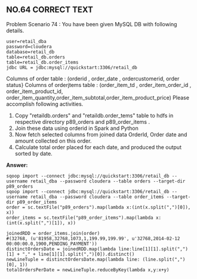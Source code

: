 ## NO.64 CORRECT TEXT

Problem Scenario 74 : You have been given MySQL DB with following details.

```
user=retail_dba
password=cloudera
database=retail_db
table=retail_db.orders
table=retail_db.order_items
jdbc URL = jdbc:mysql://quickstart:3306/retail_db
```

Columns of order table : (orderid , order_date , ordercustomerid, order status} Columns of orderjtems table : (order_item_td , order_item_order_id , order_item_product_id, order_item_quantity,order_item_subtotal,order_item_product_price)
Please accomplish following activities.

1. Copy "retaildb.orders" and "retaildb.order_tems" table to hdfs in respective directory p89_orders and p89_order_items .
2. Join these data using orderid in Spark and Python
3. Now fetch selected columns from joined data Orderld, Order date and amount collected on this order.
4. Calculate total order placed for each date, and produced the output sorted by date.

**Answer:**

```
sqoop import --connect jdbc:mysql://quickstart:3306/retail_db --username retail_dba --password cloudera --table orders --target-dir p89_orders
sqoop import --connect jdbc:mysql://quickstart:3306/retail_db --username retail_dba --password cloudera --table order_items --target-dir p89_order_items
order = sc.textFile("p89_orders").map(lambda x:(int(x.split(",")[0]), x))
order_items = sc.textFile("p89_order_items").map(lambda x:(int(x.split(",")[1]), x))

joinedRDD = order_items.join(order)
#(32768, (u'81958,32768,1073,1,199.99,199.99', u'32768,2014-02-12 00:00:00.0,1900,PENDING_PAYMENT'))
distinctOrdersDate = joinedRDD.map(lambda line:line[1][1].split(",")[1] + "," + line[1][1].split(",")[0]).distinct()
newLineTuple = distinctOrdersDate.map(lambda line: (line.split(",")[0], 1))
totalOrdersPerDate = newLineTuple.reduceByKey(lambda x,y:x+y)

```

